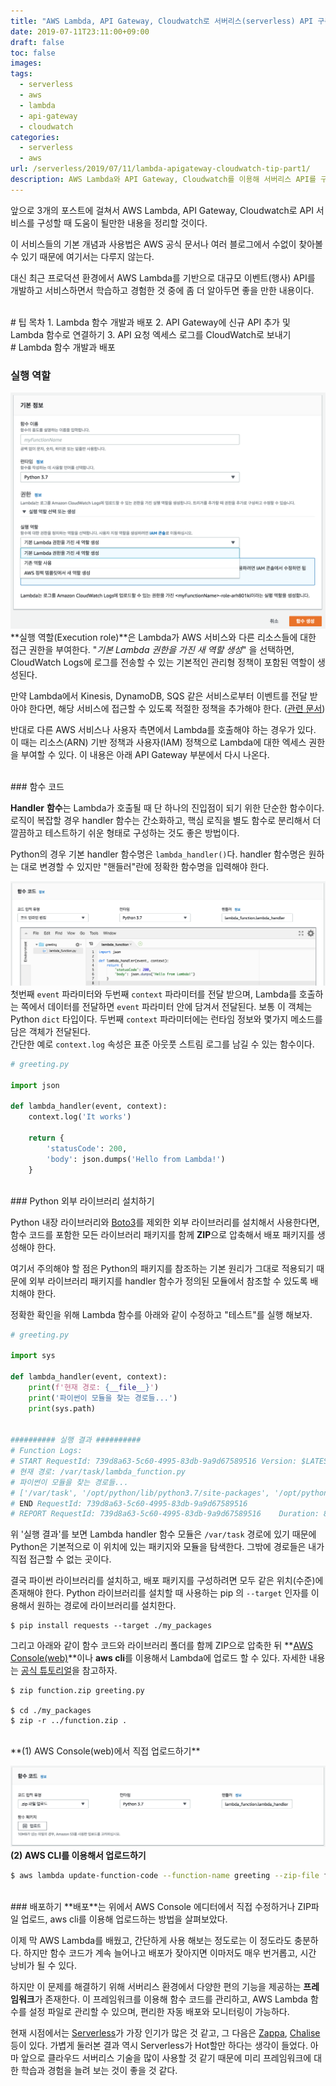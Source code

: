 ```yaml
---
title: "AWS Lambda, API Gateway, Cloudwatch로 서버리스(serverless) API 구축 팁(1/3)"
date: 2019-07-11T23:11:00+09:00
draft: false
toc: false
images:
tags:
  - serverless
  - aws
  - lambda
  - api-gateway
  - cloudwatch
categories:
  - serverless
  - aws
url: /serverless/2019/07/11/lambda-apigateway-cloudwatch-tip-part1/
description: AWS Lambda와 API Gateway, Cloudwatch를 이용해 서버리스 API를 구축하면서 알아두면 도움이 될만한 내용 중 첫번째. AWS Lambda는 다양한 프로그래밍 언어를 지원하며, 이 포스트는 Python을 기준으로 작성되었다. Lambda 함수를 설정할 때와 handler 함수의 특징을 설명하고, 외부 라이브러리를 설치하고 패키징 후 배포하는 방법을 다룬다.
---
```

앞으로 3개의 포스트에 걸쳐서 AWS Lambda, API Gateway, Cloudwatch로 API 서비스를 구성할 때 도움이 될만한 내용을 정리할 것이다.

이 서비스들의 기본 개념과 사용법은 AWS 공식 문서나 여러 블로그에서 수없이 찾아볼 수 있기 때문에 여기서는 다루지 않는다.

대신 최근 프로덕션 환경에서 AWS Lambda를 기반으로 대규모 이벤트(행사) API를 개발하고 서비스하면서 학습하고 경험한 것 중에 좀 더 알아두면 좋을 만한 내용이다. 

<br/>
# 팁 목차
1. Lambda 함수 개발과 배포
2. API Gateway에 신규 API 추가 및 Lambda 함수로 연결하기
3. API 요청 엑세스 로그를 CloudWatch로 보내기

<br/>
# Lambda 함수 개발과 배포

### 실행 역할
![](aws_lambda_function_create.png)
**실행 역할(Execution role)**은 Lambda가 AWS 서비스와 다른 리소스들에 대한 접근 권한을 부여한다. "*기본 Lambda 권한을 가진 새 역할 생성*" 을 선택하면, CloudWatch Logs에 로그를 전송할 수 있는 기본적인 관리형 정책이 포함된 역할이 생성된다.

만약 Lambda에서 Kinesis, DynamoDB, SQS 같은 서비스로부터 이벤트를 전달 받아야 한다면, 해당 서비스에 접근할 수 있도록 적절한 정책을 추가해야 한다. ([관련 문서](https://docs.aws.amazon.com/ko_kr/lambda/latest/dg/lambda-intro-execution-role.html))

반대로 다른 AWS 서비스나 사용자 측면에서 Lambda를 호출해야 하는 경우가 있다. 이 때는 리소스(ARN) 기반 정책과 사용자(IAM) 정책으로 Lambda에 대한 엑세스 권한을 부여할 수 있다. 이 내용은 아래 API Gateway 부분에서 다시 나온다.

<br/>
### 함수 코드

**Handler** **함수**는 Lambda가 호출될 때 단 하나의 진입점이 되기 위한 단순한 함수이다. 로직이 복잡할 경우 handler 함수는 간소화하고, 핵심 로직을 별도 함수로 분리해서 더 깔끔하고 테스트하기 쉬운 형태로 구성하는 것도 좋은 방법이다.

Python의 경우 기본 handler 함수명은 `lambda_handler()`다. handler 함수명은 원하는 대로 변경할 수 있지만 "핸들러"란에 정확한 함수명을 입력해야 한다.

![](aws_lambda_function_code_editor.png)
첫번째 `event` 파라미터와 두번째 `context` 파라미터를 전달 받으며, Lambda를 호출하는 쪽에서 데이터를 전달하면 `event` 파라미터 안에 담겨서 전달된다. 보통 이 객체는 Python `dict` 타입이다. 
두번째 `context` 파라미터에는 런타임 정보와 몇가지 메소드를 담은 객체가 전달된다.  
간단한 예로 `context.log` 속성은 표준 아웃풋 스트림 로그를 남길 수 있는 함수이다. 
```python
# greeting.py

import json

def lambda_handler(event, context):
    context.log('It works')
    
    return {
        'statusCode': 200,
        'body': json.dumps('Hello from Lambda!')
    }
```

<br/>
### Python 외부 라이브러리 설치하기

Python 내장 라이브러리와 [Boto3](https://github.com/boto/boto3)를 제외한 외부 라이브러리를 설치해서 사용한다면, 함수 코드를 포함한 모든 라이브러리 패키지를 함께 **ZIP**으로 압축해서 배포 패키지를 생성해야 한다.

여기서 주의해야 할 점은 Python의 패키지를 참조하는 기본 원리가 그대로 적용되기 때문에 외부 라이브러리 패키지를 handler 함수가 정의된 모듈에서 참조할 수 있도록 배치해야 한다.

정확한 확인을 위해 Lambda 함수를 아래와 같이 수정하고 "테스트"를 실행 해보자.

```python
# greeting.py

import sys

def lambda_handler(event, context):
    print(f'현재 경로: {__file__}')
    print('파이썬이 모듈을 찾는 경로들...')
    print(sys.path)


########## 실행 결과 ##########
# Function Logs:
# START RequestId: 739d8a63-5c60-4995-83db-9a9d67589516 Version: $LATEST
# 현재 경로: /var/task/lambda_function.py
# 파이썬이 모듈을 찾는 경로들...
# ['/var/task', '/opt/python/lib/python3.7/site-packages', '/opt/python', '/var/runtime', '/var/lang/lib/python37.zip', '/var/lang/lib/python3.7', '/var/lang/lib/python3.7/lib-dynload', '/var/lang/lib/python3.7/site-packages', '/opt/python/lib/python3.7/site-packages', '/opt/python']
# END RequestId: 739d8a63-5c60-4995-83db-9a9d67589516
# REPORT RequestId: 739d8a63-5c60-4995-83db-9a9d67589516	Duration: 8.07 ms	Billed Duration: 100 ms 	Memory Size: 128 MB	Max Memory Used: 53 MB
```

위 '실행 결과'를 보면 Lambda handler 함수 모듈은  `/var/task` 경로에 있기 때문에 Python은 기본적으로 이 위치에 있는 패키지와 모듈을 탐색한다. 그밖에 경로들은 내가 직접 접근할 수 없는 곳이다.

결국 파이썬 라이브러리를 설치하고, 배포 패키지를 구성하려면 모두 같은 위치(수준)에 존재해야 한다.
Python 라이브러리를 설치할 때 사용하는 pip 의 `--target` 인자를 이용해서 원하는 경로에 라이브러리를 설치한다.

    $ pip install requests --target ./my_packages

그리고 아래와 같이 함수 코드와 라이브러리 폴더를 함께 ZIP으로 압축한 뒤 **[AWS Console(web)](https://aws.amazon.com/ko/console/)**이나 **aws cli**를 이용해서 Lambda에 업로드 할 수 있다. 자세한 내용는 [공식 튜토리얼](https://docs.aws.amazon.com/ko_kr/lambda/latest/dg/lambda-python-how-to-create-deployment-package.html)을 참고하자.

    $ zip function.zip greeting.py
    
    $ cd ./my_packages
    $ zip -r ../function.zip .

<br/>
**(1) AWS Console(web)에서 직접 업로드하기**

![](aws_lambda_function_upload.png)
<br/>
**(2) AWS CLI를 이용해서 업로드하기**
```bash
$ aws lambda update-function-code --function-name greeting --zip-file fileb://function.zip
```

<br/>
### 배포하기
**배포**는 위에서 AWS Console 에디터에서 직접 수정하거나 ZIP파일 업로드, aws cli를 이용해 업로드하는 방법을 살펴보았다. 

이제 막 AWS Lambda를 배웠고, 간단하게 사용 해보는 정도로는 이 정도라도 충분하다. 하지만 함수 코드가 계속 늘어나고 배포가 잦아지면 이마저도 매우 번거롭고, 시간 낭비가 될 수 있다.

하지만 이 문제를 해결하기 위해 서버리스 환경에서 다양한 편의 기능을 제공하는 **프레임워크**가 존재한다. 이 프레임워크를 이용해 함수 코드를 관리하고, AWS Lambda 함수를 설정 파일로 관리할 수 있으며, 편리한 자동 배포와 모니터링이 가능하다.

현재 시점에서는 [Serverless](https://github.com/serverless/serverless)가 가장 인기가 많은 것 같고, 그 다음은 [Zappa](https://github.com/Miserlou/Zappa), [Chalise](https://github.com/aws/chalice) 등이 있다. 
가볍게 둘러본 결과 역시 Serverless가 Hot할만 하다는 생각이 들었다. 아마 앞으로 클라우드 서버리스 기술을 많이 사용할 것 같기 때문에 미리 프레임워크에 대한 학습과 경험을 늘려 보는 것이 좋을 것 같다.
